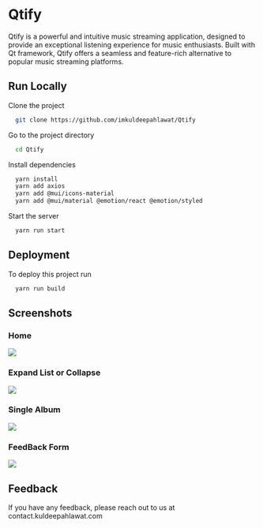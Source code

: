
# Qtify

Qtify is a powerful and intuitive music streaming application, designed to provide an exceptional listening experience for music enthusiasts. Built with Qt framework, Qtify offers a seamless and feature-rich alternative to popular music streaming platforms.


## Run Locally

Clone the project

```bash
  git clone https://github.com/imkuldeepahlawat/Qtify
```

Go to the project directory

```bash
  cd Qtify

```

Install dependencies

```bash
  yarn install
  yarn add axios
  yarn add @mui/icons-material
  yarn add @mui/material @emotion/react @emotion/styled
```

Start the server

```bash
  yarn run start
```


## Deployment

To deploy this project run

```bash
  yarn run build
```


## Screenshots
### Home
![](https://github.com/imkuldeepahlawat/findingFalcone/assets/84150035/5fe6b45b-3528-4874-9c03-ba623c06362b)
### Expand List or Collapse
![](https://github.com/imkuldeepahlawat/findingFalcone/assets/84150035/7c1b4bf0-8bd4-498d-9d90-19e1b8408456)

### Single  Album
![](https://github.com/imkuldeepahlawat/findingFalcone/assets/84150035/9877fd96-f5aa-4784-99f5-84e4b64bc5e4)

### FeedBack Form
![](https://github.com/imkuldeepahlawat/findingFalcone/assets/84150035/48f70b1d-e4dd-4290-9391-93c7e0b1ad1d)


## Feedback

If you have any feedback, please reach out to us at contact.kuldeepahlawat.com

